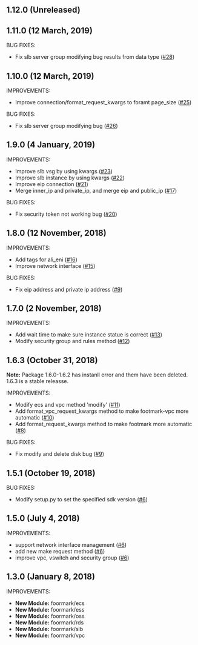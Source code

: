 ## 1.12.0 (Unreleased)
## 1.11.0 (12 March, 2019)

BUG FIXES:

- Fix slb server group modifying bug results from data type ([#28](https://github.com/alibaba/footmark/pull/28))

## 1.10.0 (12 March, 2019)

IMPROVEMENTS:

- Improve connection/format_request_kwargs to foramt page_size ([#25](https://github.com/alibaba/footmark/pull/25))

BUG FIXES:

- Fix slb server group modifying bug ([#26](https://github.com/alibaba/footmark/pull/26))

## 1.9.0 (4 January, 2019)

IMPROVEMENTS:

- Improve slb vsg by using kwargs ([#23](https://github.com/alibaba/footmark/pull/23))
- Improve slb instance by using kwargs ([#22](https://github.com/alibaba/footmark/pull/22))
- Improve eip connection ([#21](https://github.com/alibaba/footmark/pull/21))
- Merge inner_ip and private_ip, and merge eip and public_ip ([#17](https://github.com/alibaba/footmark/pull/17))

BUG FIXES:

- Fix security token not working bug ([#20](https://github.com/alibaba/footmark/pull/20))

## 1.8.0 (12 November, 2018)

IMPROVEMENTS:

- Add tags for ali_eni ([#16](https://github.com/alibaba/footmark/pull/16))
- Improve network interface ([#15](https://github.com/alibaba/footmark/pull/15))

BUG FIXES:

- Fix eip address and private ip address ([#9](https://github.com/alibaba/footmark/pull/17))

## 1.7.0 (2 November, 2018)

IMPROVEMENTS:

- Add wait time to make sure instance statue is correct ([#13](https://github.com/alibaba/footmark/pull/13))
- Modify security group and rules method ([#12](https://github.com/alibaba/footmark/pull/12))

## 1.6.3 (October 31, 2018)

**Note:** Package 1.6.0-1.6.2 has instanll error and them have been deleted. 1.6.3 is a stable releasse.

IMPROVEMENTS:

- Modify ecs and vpc method 'modify' ([#11](https://github.com/alibaba/footmark/pull/11))
- Add format_vpc_request_kwargs method to make footmark-vpc more automatic ([#10](https://github.com/alibaba/footmark/pull/10))
- Add format_request_kwargs method to make footmark more automatic ([#8](https://github.com/alibaba/footmark/pull/8))

BUG FIXES:

- Fix modify and delete disk bug ([#9](https://github.com/alibaba/footmark/pull/9))

## 1.5.1 (October 19, 2018)

BUG FIXES:

  * Modify setup.py to set the specified sdk version ([#6](https://github.com/alibaba/footmark/pull/6))

## 1.5.0 (July 4, 2018)

IMPROVEMENTS:

  * support network interface management ([#6](https://github.com/alibaba/footmark/pull/6))
  * add new make request method ([#6](https://github.com/alibaba/footmark/pull/6))
  * improve vpc, vswitch and security group ([#6](https://github.com/alibaba/footmark/pull/6))

## 1.3.0 (January 8, 2018)

IMPROVEMENTS:

  * **New Module:** foormark/ecs
  * **New Module:** foormark/ess
  * **New Module:** foormark/oss
  * **New Module:** foormark/rds
  * **New Module:** foormark/slb
  * **New Module:** foormark/vpc
